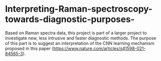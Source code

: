 # Interpreting-Raman-spectroscopy-towards-diagnostic-purposes-
Based on Raman spectra data, this project is part of a larger project to investigate new, less intrusive and faster diagnostic methods. The purpose of this part is to suggest an interpretation of the CNN learning mechanism proposed in this paper (https://www.nature.com/articles/s41598-021-84565-3).
